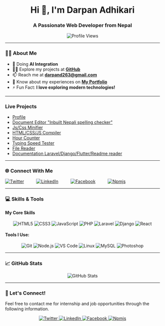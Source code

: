 <h1 align="center">Hi 👋, I'm Darpan Adhikari</h1>
<h3 align="center">A Passionate Web Developer from Nepal</h3>

<p align="center"> 
  <img src="https://komarev.com/ghpvc/?username=darpanadhikari&label=Profile%20views&color=0e75b6&style=flat" alt="Profile Views" /> 
</p>

---

### 👨‍💻 About Me

- 🌱 Doing **AI Integration**  
- 👨‍💻 Explore my projects at **[GitHub](https://github.com/DarpanAdhikari?tab=repositories)**  
- 📫 Reach me at **darpand263@gmail.com**  
- 📄 Know about my experiences on **[My Portfolio](https://darpanadhikari.com.np/)**  
- ⚡ Fun Fact: **I love exploring modern technologies!**  

---
### Live Projects
- [Profile](https://darpanadhikari.com.np/)
- [Document Editor "Inbuilt Nepali spelling checker"](https://merodoc.darpanadhikari.com.np/)
- [Js/Css Minifier](https://minifier.darpanadhikari.com.np/)
- [HTML/CSS/JS Compiler](https://compiler.darpanadhikari.com.np/)
- [Hour Counter](https://hourcounter.darpanadhikari.com.np/)
- [Typing Speed Tester](https://darpanadhikari.github.io/typing-test/)
- [File Reader](https://darpanadhikari.github.io/file-reader/)
- [Documentation Laravel/Django/Flutter/Readme reader](https://darpanadhikari.github.io/file-reader/)
---
### 🌐 Connect With Me  
<p align="left" style="display: flex; gap: 40px;">
  <a href="https://twitter.com/darpan_3" target="_blank">
    <img src="https://img.shields.io/badge/Twitter-%231DA1F2.svg?style=for-the-badge&logo=Twitter&logoColor=white" alt="Twitter">
  </a>
  <a href="https://linkedin.com/in/darpan-adhikari-81b866280" target="_blank">
    <img src="https://img.shields.io/badge/LinkedIn-%230A66C2.svg?style=for-the-badge&logo=linkedin&logoColor=white" alt="LinkedIn">
  </a>
  <a href="https://www.facebook.com/darpan.adhikari2" target="_blank">
    <img src="https://img.shields.io/badge/Facebook-%231877F2.svg?style=for-the-badge&logo=facebook&logoColor=white" alt="Facebook">
  </a>
    <a href="https://www.npmjs.com/~darpan-adhikari" target="_blank">
    <img src="https://img.shields.io/badge/npmjs-%23FF0000.svg?style=for-the-badge&logo=npmjs&logoColor=white" alt="Npmjs">
  </a>
</p>

---

### 💻 Skills & Tools

#### My Core Skills

<p align="center">
  <img src="https://img.shields.io/badge/HTML5-F7DF1E?style=for-the-badge&logo=html5&logoColor=white" alt="HTML5"/>
  <img src="https://img.shields.io/badge/CSS3-1572B6?style=for-the-badge&logo=css3&logoColor=white" alt="CSS3"/>
  <img src="https://img.shields.io/badge/JavaScript-F7DF1E?style=for-the-badge&logo=javascript&logoColor=white" alt="JavaScript"/>
  <img src="https://img.shields.io/badge/PHP-777BB4?style=for-the-badge&logo=php&logoColor=white" alt="PHP"/>
  <img src="https://img.shields.io/badge/Laravel-EF4135?style=for-the-badge&logo=laravel&logoColor=white" alt="Laravel"/>
  <img src="https://img.shields.io/badge/Django-092E20?style=for-the-badge&logo=django&logoColor=white" alt="Django"/>
  <img src="https://img.shields.io/badge/React-61DAFB?style=for-the-badge&logo=react&logoColor=black" alt="React"/>
</p>

#### Tools I Use:

<p align="center">
  <img src="https://img.shields.io/badge/Git-F05032?style=for-the-badge&logo=git&logoColor=white" alt="Git"/>
  <img src="https://img.shields.io/badge/Node.js-339933?style=for-the-badge&logo=node.js&logoColor=white" alt="Node.js"/>
  <img src="https://img.shields.io/badge/VS_Code-007ACC?style=for-the-badge&logo=visualstudiocode&logoColor=white" alt="VS Code"/>
  <img src="https://img.shields.io/badge/Linux-FCC624?style=for-the-badge&logo=linux&logoColor=black" alt="Linux"/>
  <img src="https://img.shields.io/badge/MySQL-4479A1?style=for-the-badge&logo=mysql&logoColor=white" alt="MySQL"/>
  <img src="https://img.shields.io/badge/Photoshop-31A8FF?style=for-the-badge&logo=photoshop&logoColor=white" alt="Photoshop"/>
</p>

---

### 📈 GitHub Stats  
<p align="center">
  <img src="https://github-readme-stats.vercel.app/api?username=darpanadhikari&show_icons=true&hide_title=true&count_private=true&hide=prs&theme=radical" alt="GitHub Stats"/>
</p>

---

### 💬 Let's Connect!

Feel free to contact me for internship and job opportunities through the following information.

<p align="center">
 <a href="https://twitter.com/darpan_3" target="_blank">
    <img src="https://img.shields.io/badge/Twitter-%231DA1F2.svg?style=for-the-badge&logo=Twitter&logoColor=white" alt="Twitter">
  </a>
  <a href="https://linkedin.com/in/darpan-adhikari-81b866280" target="_blank">
    <img src="https://img.shields.io/badge/LinkedIn-%230A66C2.svg?style=for-the-badge&logo=linkedin&logoColor=white" alt="LinkedIn">
  </a>
  <a href="https://www.facebook.com/darpan.adhikari2" target="_blank">
    <img src="https://img.shields.io/badge/Facebook-%231877F2.svg?style=for-the-badge&logo=facebook&logoColor=white" alt="Facebook">
  </a>
  <a href="https://www.npmjs.com/~darpan-adhikari" target="_blank">
    <img src="https://img.shields.io/badge/npmjs-%23FF0000.svg?style=for-the-badge&logo=npmjs&logoColor=white" alt="Npmjs">
  </a>
</p>
